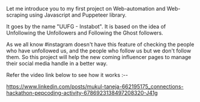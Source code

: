 Let me introduce you to my first project on Web-automation and Web-scraping using Javascript and Puppeteer library. 

It goes by the name "UUFG - Instabot". It is based on the idea of Unfollowing the Unfollowers and Following the Ghost followers. 

As we all know #instagram doesn't have this feature of checking the people who have unfollowed us, and the people who follow us but we don't follow them. So this project will help the new coming influencer pages to manage their social media handle in a better way.

Refer the video link below to see how it works :--

https://www.linkedin.com/posts/mukul-taneja-662195175_connections-hackathon-pepcoding-activity-6786923138497208320-J41g
